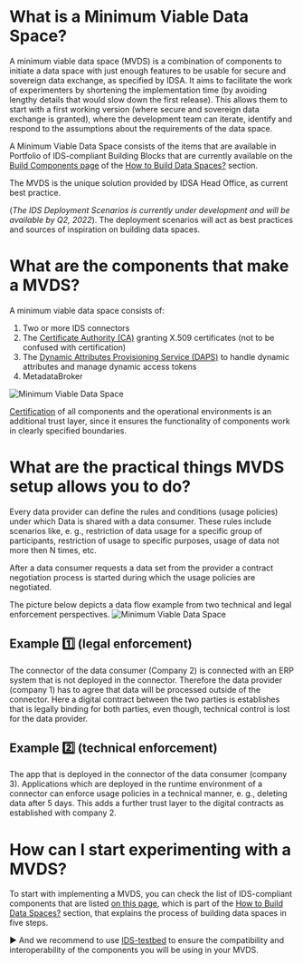 # What is a Minimum Viable Data Space? 
A minimum viable data space (MVDS) is a combination of components to initiate a data space with just enough features to be usable for secure and sovereign data exchange, as specified by IDSA. 
It aims to facilitate the work of experimenters by shortening the implementation time (by avoiding lengthy details that would slow down the first release). 
This allows them to start with a first working version (where secure and sovereign data exchange is granted), where the development team can iterate, identify and respond to the assumptions about the requirements of the data space. 

A Minimum Viable Data Space consists of the items that are available in Portfolio of IDS-compliant Building Blocks that are currently available 
on the [Build Components page](https://github.com/International-Data-Spaces-Association/idsa/blob/main/how-to-build-data-spaces/3-Build-Components.md) of the 
[How to Build Data Spaces?](https://github.com/International-Data-Spaces-Association/idsa/tree/main/how-to-build-data-spaces) section. 

The MVDS is the unique solution provided by IDSA Head Office, as current best practice.

(*The IDS Deployment Scenarios is currently under development and will be available by Q2, 2022*).
The deployment scenarios will act as best practices and sources of inspiration on building data spaces. 

# What are the components that make a MVDS?
A minimum viable data space consists of: 
1. Two or more IDS connectors  
2. The [Certificate Authority (CA)](https://github.com/International-Data-Spaces-Association/IDS-testbed/blob/master/InstallationGuide.md#certificate-authority) granting X.509 certificates (not to be confused with certification)
3. The [Dynamic Attributes Provisioning Service (DAPS)](https://github.com/International-Data-Spaces-Association/IDS-testbed/blob/master/InstallationGuide.md#daps) to handle dynamic attributes and manage dynamic access tokens
4. MetadataBroker 

![Minimum Viable Data Space](images/MVDS-Testbed_1.0.png)

[Certification](https://internationaldataspaces.org/use/certification/) of all components and the operational environments is an additional trust layer, since it ensures the functionality of components work in clearly specified boundaries.

# What are the practical things MVDS setup allows you to do?
Every data provider can define the rules and conditions (usage policies) under which Data is shared with a data consumer. These rules include scenarios like, e. g., restriction of data usage for a specific group of participants, restriction of usage to specific purposes, usage of data not more then N times, etc.

After a data consumer requests a data set from the provider a contract negotiation process is started during which the usage policies are negotiated.

The picture below depicts a data flow example from two technical and legal enforcement perspectives.
![Minimum Viable Data Space](images/IDSA_MVDS-Scenarios.png)

## Example :one: (legal enforcement) 
The connector of the data consumer (Company 2) is connected with an ERP system that is not deployed in the connector. Therefore the data
provider (company 1) has to agree that data will be processed outside of the connector. Here a digital contract between the two parties is establishes that is legally binding for both parties, even though, technical control is lost for the data provider.

## Example :two: (technical enforcement) 
The app that is deployed in the connector of the data consumer (company 3). Applications which are deployed in the runtime environment of a connector can enforce usage policies in a technical manner, e. g., deleting data after 5 days. This adds a further trust layer to the digital contracts as established with company 2.

# How can I start experimenting with a MVDS? 
To start with implementing a MVDS, you can check the list of IDS-compliant components that are listed [on this page](https://github.com/International-Data-Spaces-Association/idsa/blob/main/how-to-build-data-spaces/3-Build-Components.md), which is part of the
[How to Build Data Spaces?](https://github.com/International-Data-Spaces-Association/idsa/tree/main/how-to-build-data-spaces) section, that explains the process of building data spaces in five steps.

:arrow_forward: And we recommend to use [IDS-testbed](https://github.com/International-Data-Spaces-Association/IDS-testbed) to ensure the compatibility and interoperability of the components you will be using in your MVDS.
